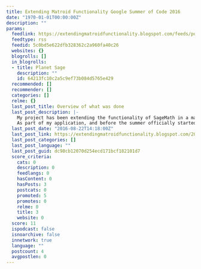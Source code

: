 ```yaml
---
title: Extending Matroid Functionality Google Summer of Code 2016
date: "1970-01-01T00:00:00Z"
description: ""
params:
  feedlink: https://extendingmatroidfunctionality.blogspot.com/feeds/posts/default?alt=rss
  feedtype: rss
  feedid: 5c0bd5e622dfb328362c2a960fa40c26
  websites: {}
  blogrolls: []
  in_blogrolls:
  - title: Planet Sage
    description: ""
    id: 64213fc10c2a5c9ef73b084d5765e429
  recommended: []
  recommender: []
  categories: []
  relme: {}
  last_post_title: Overview of what was done
  last_post_description: |-
    My project has been extending the functionality of SageMath in a matroid direction.
    As part of my application, and before the summer officially started, I worked on two tickets: https://trac
  last_post_date: "2016-08-22T14:18:00Z"
  last_post_link: https://extendingmatroidfunctionality.blogspot.com/2016/08/overview-of-what-was-done.html
  last_post_categories: []
  last_post_language: ""
  last_post_guid: dc98cb12070d254ecd171bcf182101d7
  score_criteria:
    cats: 0
    description: 0
    feedlangs: 0
    hasContent: 0
    hasPosts: 3
    postcats: 0
    promoted: 5
    promotes: 0
    relme: 0
    title: 3
    website: 0
  score: 11
  ispodcast: false
  isnoarchive: false
  innetwork: true
  language: ""
  postcount: 4
  avgpostlen: 0
---
```

